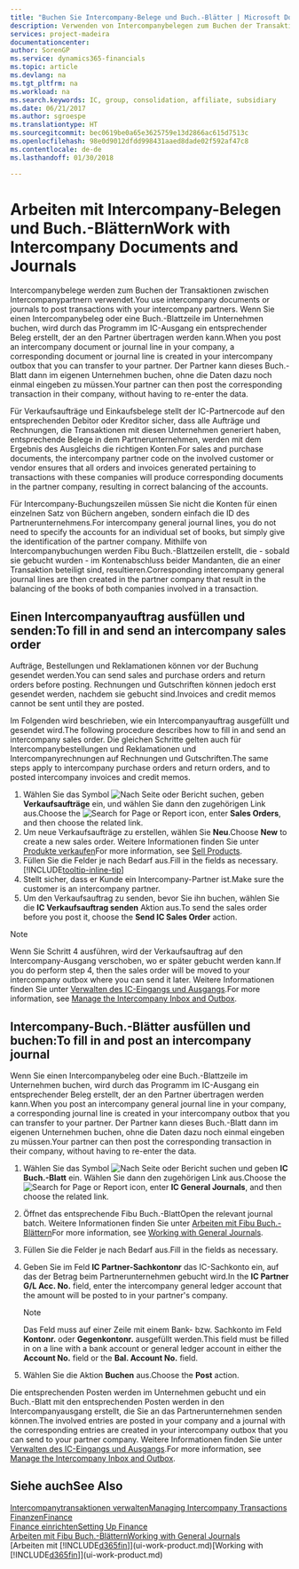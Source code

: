 ```yaml
---
title: "Buchen Sie Intercompany-Belege und Buch.-Blätter | Microsoft Docs"
description: Verwenden von Intercompanybelegen zum Buchen der Transaktionen zwischen Intercompanypartnern
services: project-madeira
documentationcenter: 
author: SorenGP
ms.service: dynamics365-financials
ms.topic: article
ms.devlang: na
ms.tgt_pltfrm: na
ms.workload: na
ms.search.keywords: IC, group, consolidation, affiliate, subsidiary
ms.date: 06/21/2017
ms.author: sgroespe
ms.translationtype: HT
ms.sourcegitcommit: bec0619be0a65e3625759e13d2866ac615d7513c
ms.openlocfilehash: 98e0d9012dfdd998431aaed8dade02f592af47c8
ms.contentlocale: de-de
ms.lasthandoff: 01/30/2018

---
```

# <a name="work-with-intercompany-documents-and-journals"></a><span data-ttu-id="c6402-103">Arbeiten mit Intercompany-Belegen und Buch.-Blättern</span><span class="sxs-lookup"><span data-stu-id="c6402-103">Work with Intercompany Documents and Journals</span></span>
<span data-ttu-id="c6402-104">Intercompanybelege werden zum Buchen der Transaktionen zwischen Intercompanypartnern verwendet.</span><span class="sxs-lookup"><span data-stu-id="c6402-104">You use intercompany documents or journals to post transactions with your intercompany partners.</span></span> <span data-ttu-id="c6402-105">Wenn Sie einen Intercompanybeleg oder eine Buch.-Blattzeile im Unternehmen buchen, wird durch das Programm im IC-Ausgang ein entsprechender Beleg erstellt, der an den Partner übertragen werden kann.</span><span class="sxs-lookup"><span data-stu-id="c6402-105">When you post an intercompany document or journal line in your company, a corresponding document or journal line is created in your intercompany outbox that you can transfer to your partner.</span></span> <span data-ttu-id="c6402-106">Der Partner kann dieses Buch.-Blatt dann im eigenen Unternehmen buchen, ohne die Daten dazu noch einmal eingeben zu müssen.</span><span class="sxs-lookup"><span data-stu-id="c6402-106">Your partner can then post the corresponding transaction in their company, without having to re-enter the data.</span></span>

<span data-ttu-id="c6402-107">Für Verkaufsaufträge und Einkaufsbelege stellt der IC-Partnercode auf den entsprechenden Debitor oder Kreditor sicher, dass alle Aufträge und Rechnungen, die Transaktionen mit diesen Unternehmen generiert haben, entsprechende Belege in dem Partnerunternehmen, werden mit dem Ergebnis des Ausgleichs die richtigen Konten.</span><span class="sxs-lookup"><span data-stu-id="c6402-107">For sales and purchase documents, the intercompany partner code on the involved customer or vendor ensures that all orders and invoices generated pertaining to transactions with these companies will produce corresponding documents in the partner company, resulting in correct balancing of the accounts.</span></span>

<span data-ttu-id="c6402-108">Für Intercompany-Buchungszeilen müssen Sie nicht die Konten für einen einzelnen Satz von Büchern angeben, sondern einfach die ID des Partnerunternehmens.</span><span class="sxs-lookup"><span data-stu-id="c6402-108">For intercompany general journal lines, you do not need to specify the accounts for an individual set of books, but simply give the identification of the partner company.</span></span> <span data-ttu-id="c6402-109">Mithilfe von Intercompanybuchungen werden Fibu Buch.-Blattzeilen erstellt, die - sobald sie gebucht wurden - im Kontenabschluss beider Mandanten, die an einer Transaktion beteiligt sind, resultieren.</span><span class="sxs-lookup"><span data-stu-id="c6402-109">Corresponding intercompany general journal lines are then created in the partner company that result in the balancing of the books of both companies involved in a transaction.</span></span>

## <a name="to-fill-in-and-send-an-intercompany-sales-order"></a><span data-ttu-id="c6402-110">Einen Intercompanyauftrag ausfüllen und senden:</span><span class="sxs-lookup"><span data-stu-id="c6402-110">To fill in and send an intercompany sales order</span></span>
<span data-ttu-id="c6402-111">Aufträge, Bestellungen und Reklamationen können vor der Buchung gesendet werden.</span><span class="sxs-lookup"><span data-stu-id="c6402-111">You can send sales and purchase orders and return orders before posting.</span></span> <span data-ttu-id="c6402-112">Rechnungen und Gutschriften können jedoch erst gesendet werden, nachdem sie gebucht sind.</span><span class="sxs-lookup"><span data-stu-id="c6402-112">Invoices and credit memos cannot be sent until they are posted.</span></span>

<span data-ttu-id="c6402-113">Im Folgenden wird beschrieben, wie ein Intercompanyauftrag ausgefüllt und gesendet wird.</span><span class="sxs-lookup"><span data-stu-id="c6402-113">The following procedure describes how to fill in and send an intercompany sales order.</span></span> <span data-ttu-id="c6402-114">Die gleichen Schritte gelten auch für Intercompanybestellungen und Reklamationen und Intercompanyrechnungen auf Rechnungen und Gutschriften.</span><span class="sxs-lookup"><span data-stu-id="c6402-114">The same steps apply to intercompany purchase orders and return orders, and to posted intercompany invoices and credit memos.</span></span>  

1. <span data-ttu-id="c6402-115">Wählen Sie das Symbol ![Nach Seite oder Bericht suchen](media/ui-search/search_small.png "Symbol Nach Seite oder Bericht suchen"), geben **Verkaufsaufträge** ein, und wählen Sie dann den zugehörigen Link aus.</span><span class="sxs-lookup"><span data-stu-id="c6402-115">Choose the ![Search for Page or Report](media/ui-search/search_small.png "Search for Page or Report icon") icon, enter **Sales Orders**, and then choose the related link.</span></span>  
2. <span data-ttu-id="c6402-116">Um neue Verkaufsaufträge zu erstellen, wählen Sie **Neu**.</span><span class="sxs-lookup"><span data-stu-id="c6402-116">Choose **New** to create a new sales order.</span></span> <span data-ttu-id="c6402-117">Weitere Informationen finden Sie unter [Produkte verkaufen](sales-how-sell-products.md)</span><span class="sxs-lookup"><span data-stu-id="c6402-117">For more information, see [Sell Products](sales-how-sell-products.md).</span></span>  
3. <span data-ttu-id="c6402-118">Füllen Sie die Felder je nach Bedarf aus.</span><span class="sxs-lookup"><span data-stu-id="c6402-118">Fill in the fields as necessary.</span></span> [!INCLUDE[tooltip-inline-tip](includes/tooltip-inline-tip_md.md)]
4. <span data-ttu-id="c6402-119">Stellt sicher, dass er Kunde ein Intercompany-Partner ist.</span><span class="sxs-lookup"><span data-stu-id="c6402-119">Make sure the customer is an intercompany partner.</span></span>
5. <span data-ttu-id="c6402-120">Um den Verkaufsauftrag zu senden, bevor Sie ihn buchen, wählen Sie die **IC Verkaufsauftrag senden** Aktion aus.</span><span class="sxs-lookup"><span data-stu-id="c6402-120">To send the sales order before you post it, choose the **Send IC Sales Order** action.</span></span>

> [!NOTE]
> <span data-ttu-id="c6402-121">Wenn Sie Schritt 4 ausführen, wird der Verkaufsauftrag auf den Intercompany-Ausgang verschoben, wo er später gebucht werden kann.</span><span class="sxs-lookup"><span data-stu-id="c6402-121">If you do perform step 4, then the sales order will be moved to your intercompany outbox where you can send it later.</span></span> <span data-ttu-id="c6402-122">Weitere Informationen finden Sie unter [Verwalten des IC-Eingangs und Ausgangs](intercompany-how-manage-intercompany-inbox.md).</span><span class="sxs-lookup"><span data-stu-id="c6402-122">For more information, see [Manage the Intercompany Inbox and Outbox](intercompany-how-manage-intercompany-inbox.md).</span></span>

## <a name="to-fill-in-and-post-an-intercompany-journal"></a><span data-ttu-id="c6402-123">Intercompany-Buch.-Blätter ausfüllen und buchen:</span><span class="sxs-lookup"><span data-stu-id="c6402-123">To fill in and post an intercompany journal</span></span>
<span data-ttu-id="c6402-124">Wenn Sie einen Intercompanybeleg oder eine Buch.-Blattzeile im Unternehmen buchen, wird durch das Programm im IC-Ausgang ein entsprechender Beleg erstellt, der an den Partner übertragen werden kann.</span><span class="sxs-lookup"><span data-stu-id="c6402-124">When you post an intercompany general journal line in your company, a corresponding journal line is created in your intercompany outbox that you can transfer to your partner.</span></span> <span data-ttu-id="c6402-125">Der Partner kann dieses Buch.-Blatt dann im eigenen Unternehmen buchen, ohne die Daten dazu noch einmal eingeben zu müssen.</span><span class="sxs-lookup"><span data-stu-id="c6402-125">Your partner can then post the corresponding transaction in their company, without having to re-enter the data.</span></span>

1. <span data-ttu-id="c6402-126">Wählen Sie das Symbol ![Nach Seite oder Bericht suchen](media/ui-search/search_small.png "Nach Seite oder Bericht suchen") und geben **IC Buch.-Blatt** ein. Wählen Sie dann den zugehörigen Link aus.</span><span class="sxs-lookup"><span data-stu-id="c6402-126">Choose the ![Search for Page or Report](media/ui-search/search_small.png "Search for Page or Report icon") icon, enter **IC General Journals**, and then choose the related link.</span></span>  
2. <span data-ttu-id="c6402-127">Öffnet das entsprechende Fibu Buch.-Blatt</span><span class="sxs-lookup"><span data-stu-id="c6402-127">Open the relevant journal batch.</span></span> <span data-ttu-id="c6402-128">Weitere Informationen finden Sie unter [Arbeiten mit Fibu Buch.-Blättern](ui-work-general-journals.md)</span><span class="sxs-lookup"><span data-stu-id="c6402-128">For more information, see [Working with General Journals](ui-work-general-journals.md).</span></span>
3. <span data-ttu-id="c6402-129">Füllen Sie die Felder je nach Bedarf aus.</span><span class="sxs-lookup"><span data-stu-id="c6402-129">Fill in the fields as necessary.</span></span>
4. <span data-ttu-id="c6402-130">Geben Sie im Feld **IC Partner-Sachkontonr** das IC-Sachkonto ein, auf das der Betrag beim Partnerunternehmen gebucht wird.</span><span class="sxs-lookup"><span data-stu-id="c6402-130">In the **IC Partner G/L Acc. No.** field, enter the intercompany general ledger account that the amount will be posted to in your partner's company.</span></span>

    > [!NOTE]
    > <span data-ttu-id="c6402-131">Das Feld muss auf einer Zeile mit einem Bank- bzw. Sachkonto im Feld **Kontonr.** oder  **Gegenkontonr.** ausgefüllt werden.</span><span class="sxs-lookup"><span data-stu-id="c6402-131">This field must be filled in on a line with a bank account or general ledger account in either the **Account No.** field or the **Bal. Account No.** field.</span></span>  
5. <span data-ttu-id="c6402-132">Wählen Sie die Aktion **Buchen** aus.</span><span class="sxs-lookup"><span data-stu-id="c6402-132">Choose the **Post** action.</span></span>

<span data-ttu-id="c6402-133">Die entsprechenden Posten werden im Unternehmen gebucht und ein Buch.-Blatt mit den entsprechenden Posten werden in den Intercompanyausgang erstellt, die Sie an das Partnerunternehmen senden können.</span><span class="sxs-lookup"><span data-stu-id="c6402-133">The involved entries are posted in your company and a journal with the corresponding entries are created in your intercompany outbox that you can send to your partner company.</span></span> <span data-ttu-id="c6402-134">Weitere Informationen finden Sie unter [Verwalten des IC-Eingangs und Ausgangs](intercompany-how-manage-intercompany-inbox.md).</span><span class="sxs-lookup"><span data-stu-id="c6402-134">For more information, see [Manage the Intercompany Inbox and Outbox](intercompany-how-manage-intercompany-inbox.md).</span></span> 

## <a name="see-also"></a><span data-ttu-id="c6402-135">Siehe auch</span><span class="sxs-lookup"><span data-stu-id="c6402-135">See Also</span></span>
[<span data-ttu-id="c6402-136">Intercompanytransaktionen verwalten</span><span class="sxs-lookup"><span data-stu-id="c6402-136">Managing Intercompany Transactions</span></span>](intercompany-manage.md)  
[<span data-ttu-id="c6402-137">Finanzen</span><span class="sxs-lookup"><span data-stu-id="c6402-137">Finance</span></span>](finance.md)  
[<span data-ttu-id="c6402-138">Finance einrichten</span><span class="sxs-lookup"><span data-stu-id="c6402-138">Setting Up Finance</span></span>](finance-setup-finance.md)  
[<span data-ttu-id="c6402-139">Arbeiten mit Fibu Buch.-Blättern</span><span class="sxs-lookup"><span data-stu-id="c6402-139">Working with General Journals</span></span>](ui-work-general-journals.md)  
<span data-ttu-id="c6402-140">[Arbeiten mit [!INCLUDE[d365fin](includes/d365fin_md.md)]](ui-work-product.md)</span><span class="sxs-lookup"><span data-stu-id="c6402-140">[Working with [!INCLUDE[d365fin](includes/d365fin_md.md)]](ui-work-product.md)</span></span>

